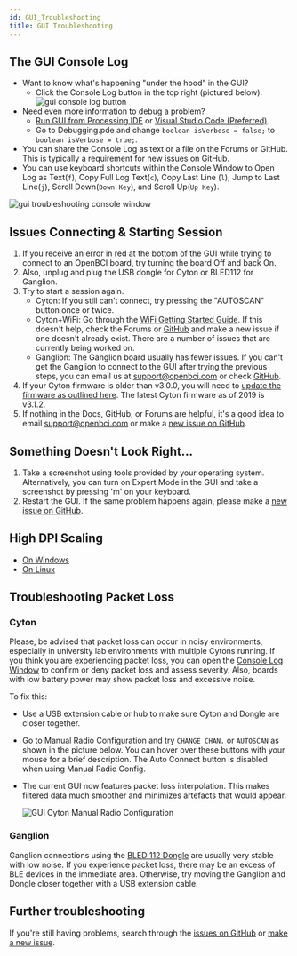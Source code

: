 ```yaml
---
id: GUI_Troubleshooting
title: GUI Troubleshooting
---
```

## The GUI Console Log

-   Want to know what's happening "under the hood" in the GUI?
    -   Click the Console Log button in the top right (pictured below).
        ![gui console log button](../assets/SoftwareImages/OpenBCISoftware/gui_troubleshooting_consoleLogButton.png)<br />
-   Need even more information to debug a problem?
    -   [Run GUI from Processing IDE](06Software/01-OpenBCISoftware/01-OpenBCI_GUI.md#running-the-openbci-gui-from-the-processing-ide) or [Visual Studio Code (Preferred)](https://github.com/OpenBCI/OpenBCI_GUI/wiki/Developer-Setup).
    -   Go to Debugging.pde and change `boolean isVerbose = false;` to `boolean isVerbose = true;`.
-   You can share the Console Log as text or a file on the Forums or GitHub. This is typically a requirement for new issues on GitHub.
-   You can use keyboard shortcuts within the Console Window to Open Log as Text(`f`), Copy Full Log Text(`c`), Copy Last Line (`l`), Jump to Last Line(`j`), Scroll Down(`Down Key`), and Scroll Up(`Up Key`).

![gui troubleshooting console window](../assets/SoftwareImages/OpenBCISoftware/gui_troubleshooting_consoleLogWindow.png)<br />

## Issues Connecting & Starting Session

1.  If you receive an error in red at the bottom of the GUI while trying to connect to an OpenBCI board, try turning the board Off and back On.
2.  Also, unplug and plug the USB dongle for Cyton or BLED112 for Ganglion.
3.  Try to start a session again.
    -   Cyton: If you still can't connect, try pressing the "AUTOSCAN" button once or twice.
    -   Cyton+WiFi: Go through the [WiFi Getting Started Guide](01GettingStarted/01-Boards/03-Wifi_Getting_Started_Guide.md). If this doesn't help, check the Forums or [GitHub](https://github.com/OpenBCI/OpenBCI_GUI/issues) and make a new issue if one doesn't already exist. There are a number of issues that are currently being worked on.
    -   Ganglion: The Ganglion board usually has fewer issues. If you can't get the Ganglion to connect to the GUI after trying the previous steps, you can email us at [support@openbci.com](mailto:support@openbci.com) or check [GitHub](https://github.com/OpenBCI/OpenBCI_GUI/issues).
4.  If your Cyton firmware is older than v3.0.0, you will need to [update the firmware as outlined here](02Cyton/05-Cyton_Board_Programming_Tutorial.md#overview). The latest Cyton firmware as of 2019 is v3.1.2.
5.  If nothing in the Docs, GitHub, or Forums are helpful, it's a good idea to email [support@openbci.com](mailto:support@openbci.com) or make a [new issue on GitHub](https://github.com/OpenBCI/OpenBCI_GUI/issues/new/choose).

## Something Doesn't Look Right...

1.  Take a screenshot using tools provided by your operating system. Alternatively, you can turn on Expert Mode in the GUI and take a screenshot by pressing 'm' on your keyboard.
2.  Restart the GUI. If the same problem happens again, please make a [new issue on GitHub](https://github.com/OpenBCI/OpenBCI_GUI/issues/new/choose).

## High DPI Scaling

-   [On Windows](06Software/01-OpenBCISoftware/01-OpenBCI_GUI.md#install-openbci_gui-on-windows)
-   [On Linux](06Software/01-OpenBCISoftware/01-OpenBCI_GUI.md#install-openbci_gui-on-linux)

## Troubleshooting Packet Loss

### Cyton

 Please, be advised that packet loss can occur in noisy environments, especially in university lab environments with multiple Cytons running. If you think you are experiencing packet loss, you can open the [Console Log Window](GUI_Troubleshooting#the_gui_console_log) to confirm or deny packet loss and assess severity. Also, boards with low battery power may show packet loss and excessive noise.

 To fix this:

-   Use a USB extension cable or hub to make sure Cyton and Dongle are closer together.

-   Go to Manual Radio Configuration and try `CHANGE CHAN.` or `AUTOSCAN` as shown in the picture below. You can hover over these buttons with your mouse for a brief description. The Auto Connect button is disabled when using Manual Radio Config.

-   The current GUI now features packet loss interpolation. This makes filtered data much smoother and minimizes artefacts that would appear.

    ![GUI Cyton Manual Radio Configuration](../assets/SoftwareImages/OpenBCISoftware/gui_cyton_manual_radioconfig.png)

### Ganglion

 Ganglion connections using the [BLED 112 Dongle](https://shop.openbci.com/collections/frontpage/products/ganglion-dongle?variant=15473352605768) are usually very stable with low noise. If you experience packet loss, there may be an excess of BLE devices in the immediate area. Otherwise, try moving the Ganglion and Dongle closer together with a USB extension cable.

## Further troubleshooting

If you're still having problems, search through the [issues on GitHub](https://github.com/OpenBCI/OpenBCI_GUI/issues) or [make a new issue](https://github.com/OpenBCI/OpenBCI_GUI/issues/new/choose).
